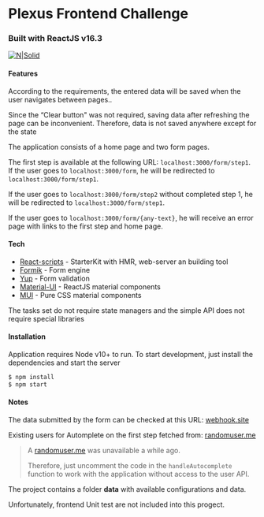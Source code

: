 # Plexus Frontend Challenge
### Built with ReactJS v16.3
[![N|Solid](https://blobs.gitbook.com/spaces%2F-LC0OOaYNhLAKEG18CVO%2Favatar.png?generation=1525813064181835&alt=media)](https://reactjs.org/)
#### Features
According to the requirements, the entered data will be saved when the user navigates between pages.. 

Since the “Clear button" was not required, saving data after refreshing the page can be inconvenient. Therefore, data is not saved anywhere except for the state

The application consists of a home page and two form pages.

The first step is available at the following URL: `localhost:3000/form/step1`.
If the user goes to `localhost:3000/form`, he will be redirected to `localhost:3000/form/step1`.

If the user goes to `localhost:3000/form/step2` without completed step 1, he will be redirected to `localhost:3000/form/step1`.

If the user goes to `localhost:3000/form/{any-text}`, he will receive an error page with links to the first step and home page.

#### Tech
* [React-scripts](https://github.com/jaredpalmer/formik ) - StarterKit with HMR, web-server an building tool
* [Formik](https://github.com/jaredpalmer/formik ) - Form engine
* [Yup](https://github.com/jquense/yup ) - Form validation
* [Material-UI](https://github.com/mui-org/material-ui ) - ReactJS material components
* [MUI](https://github.com/mui-org/material-ui ) - Pure CSS material components

The tasks set do not require state managers and the simple API does not require special libraries

#### Installation 
Application requires Node v10+ to run. 
To start development, just install the dependencies and start the server
```sh
$ npm install
$ npm start
```

#### Notes 
The data submitted by the form can be checked at this URL: [webhook.site](https://webhook.site/76c989af-0b79-419d-ab0e-508ac1b93b44 )

Existing users for Automplete on the first step fetched from: [randomuser.me](https://randomuser.me/api/?results=50&nat=au&exc=login )

> A [randomuser.me](https://randomuser.me/api/?results=50&nat=au&exc=login ) was unavailable a while ago. 
>
> Therefore, just uncomment the code in the `handleAutocomplete` function 
> to work with the application without access to the user API.

The project contains a folder **data** with available configurations and data.

Unfortunately, frontend Unit test are not included into this progect.
